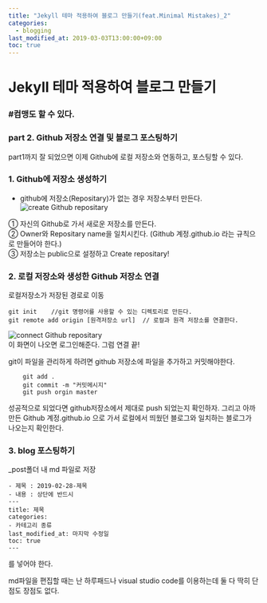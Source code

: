 ```yaml
---
title: "Jekyll 테마 적용하여 블로그 만들기(feat.Minimal Mistakes)_2"
categories: 
  - blogging
last_modified_at: 2019-03-03T13:00:00+09:00
toc: true
---
```

# Jekyll 테마 적용하여 블로그 만들기
### #컴맹도 할 수 있다.
### part 2. Github 저장소 연결 및 블로그 포스팅하기

part1까지 잘 되었으면 이제 Github에 로컬 저장소와 연동하고, 포스팅할 수 있다.

### 1. Github에 저장소 생성하기
- github에 저장소(Repositary)가 없는 경우 저장소부터 만든다.  
![create Github repositary]({{site.url}}/assets/images/howToPosting/8.jpg)

① 자신의 Github로 가서 새로운 저장소를 만든다.   
② Owner와 Repositary name을 일치시킨다. (Github 계정.github.io 라는 규칙으로 만들어야 한다.)  
③ 저장소는 public으로 설정하고 Create repositary!  

### 2. 로컬 저장소와 생성한 Github 저장소 연결
로컬저장소가 저장된 경로로 이동

    git init    //git 명령어를 사용할 수 있는 디렉토리로 만든다.
    git remote add origin [원격저장소 url]  // 로컬과 원격 저장소를 연결한다.


![connect Github repositary]({{site.url}}/assets/images/howToPosting/4.jpg)  
이 화면이 나오면 로그인해준다. 그럼 연결 끝!

git이 파일을 관리하게 하려면 github 저장소에 파일을 추가하고 커밋해야한다.  
    
        git add .
        git commit -m "커밋메시지"
        git push orgin master

성공적으로 되었다면 github저장소에서 제대로 push 되었는지 확인하자.
그리고 아까 만든 Github 계정.github.io 으로 가서 로컬에서 띄웠던 블로그와 일치하는 블로그가 나오는지 확인한다.

### 3. blog 포스팅하기
_post폴더 내 md 파일로 저장   

    - 제목 : 2019-02-28-제목
    - 내용 : 상단에 반드시
    ---
    title: 제목
    categories: 
    - 카테고리 종류
    last_modified_at: 마지막 수정일
    toc: true
    ---

를 넣어야 한다.  

md파일을 편집할 때는 난 하루패드나 visual studio code를 이용하는데 둘 다 딱히 단점도 장점도 없다.
    

